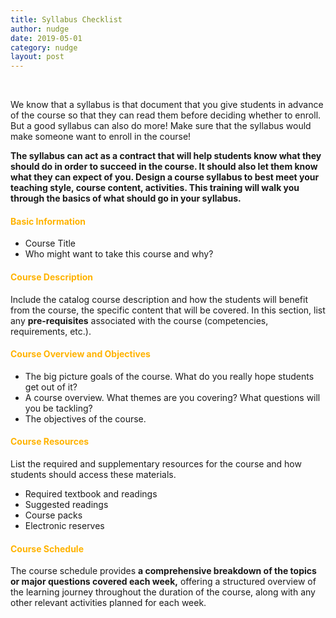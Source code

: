 ```yaml
---
title: Syllabus Checklist
author: nudge
date: 2019-05-01
category: nudge
layout: post
---
```


<br>

We know that a syllabus is that document that you give students in advance of the course so that they can read them before deciding whether to enroll. But a good syllabus can also do more! Make sure that the syllabus would make someone want to enroll in the course!

**The syllabus can act as a contract that will help students know what they should do in order to succeed in the course. It should also let them know what they can expect of you. Design a course syllabus to best meet your teaching style, course content, activities. 
This training will walk you through the basics of what should go in your syllabus.**

#### <span style="color:#ffb300; font-weight:bold;">Basic Information</span>

- Course Title
- Who might want to take this course and why?

#### <span style="color:#ffb300; font-weight:bold;">Course Description</span>

Include the catalog course description and how the students will benefit from the course, the specific content that will be covered. 
In this section, list any **pre-requisites** associated with the course (competencies, requirements, etc.).

#### <span style="color:#ffb300; font-weight:bold;">Course Overview and Objectives</span>

- The big picture goals of the course. What do you really hope students get out of it?
- A course overview. What themes are you covering? What questions will you be tackling? 
- The objectives of the course. 

#### <span style="color:#ffb300; font-weight:bold;">Course Resources</span>

List the required and supplementary resources for the course and how students should access these materials.
-	Required textbook and readings
-	Suggested readings
-	Course packs
-	Electronic reserves

#### <span style="color:#ffb300; font-weight:bold;">Course Schedule</span>

The course schedule provides **a comprehensive breakdown of the topics or major questions covered each week,** offering a structured overview of the learning journey throughout the duration of the course, along with any other relevant activities planned for each week.

<br>
<br>
